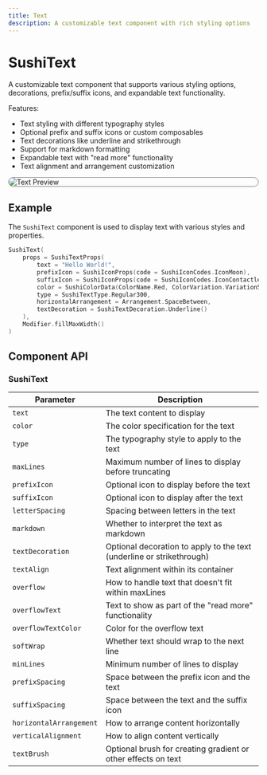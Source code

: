 ```yaml
---
title: Text
description: A customizable text component with rich styling options
---
```


# SushiText

A customizable text component that supports various styling options, decorations, prefix/suffix
icons, and expandable text functionality.

Features:

 * Text styling with different typography styles
 * Optional prefix and suffix icons or custom composables
 * Text decorations like underline and strikethrough
 * Support for markdown formatting
 * Expandable text with "read more" functionality
 * Text alignment and arrangement customization

<div style="max-width: 800px; max-height: 340px; border-radius: 20px; overflow: hidden; border: 1px solid #777;">
    <img src="../preview_text.png" alt="Text Preview">
</div>

## Example

The `SushiText` component is used to display text with various styles and properties.

```kotlin
SushiText(
    props = SushiTextProps(
        text = "Hello World!",
        prefixIcon = SushiIconProps(code = SushiIconCodes.IconMoon),
        suffixIcon = SushiIconProps(code = SushiIconCodes.IconContactlessDining, color = SushiColorData(ColorName.Blue, ColorVariation.Variation500)),
        color = SushiColorData(ColorName.Red, ColorVariation.Variation500),
        type = SushiTextType.Regular300,
        horizontalArrangement = Arrangement.SpaceBetween,
        textDecoration = SushiTextDecoration.Underline()
    ),
    Modifier.fillMaxWidth()
)
```

## Component API

### SushiText

| Parameter                               | Description                      |
|-----------------------------------------|----------------------------------|
| <div class='parameter'>`text`</div>| The text content to display |
| <div class='parameter'>`color`</div>| The color specification for the text |
| <div class='parameter'>`type`</div>| The typography style to apply to the text |
| <div class='parameter'>`maxLines`</div>| Maximum number of lines to display before truncating |
| <div class='parameter'>`prefixIcon`</div>| Optional icon to display before the text |
| <div class='parameter'>`suffixIcon`</div>| Optional icon to display after the text |
| <div class='parameter'>`letterSpacing`</div>| Spacing between letters in the text |
| <div class='parameter'>`markdown`</div>| Whether to interpret the text as markdown |
| <div class='parameter'>`textDecoration`</div>| Optional decoration to apply to the text (underline or strikethrough) |
| <div class='parameter'>`textAlign`</div>| Text alignment within its container |
| <div class='parameter'>`overflow`</div>| How to handle text that doesn't fit within maxLines |
| <div class='parameter'>`overflowText`</div>| Text to show as part of the "read more" functionality |
| <div class='parameter'>`overflowTextColor`</div>| Color for the overflow text |
| <div class='parameter'>`softWrap`</div>| Whether text should wrap to the next line |
| <div class='parameter'>`minLines`</div>| Minimum number of lines to display |
| <div class='parameter'>`prefixSpacing`</div>| Space between the prefix icon and the text |
| <div class='parameter'>`suffixSpacing`</div>| Space between the text and the suffix icon |
| <div class='parameter'>`horizontalArrangement`</div>| How to arrange content horizontally |
| <div class='parameter'>`verticalAlignment`</div>| How to align content vertically |
| <div class='parameter'>`textBrush`</div>| Optional brush for creating gradient or other effects on text |